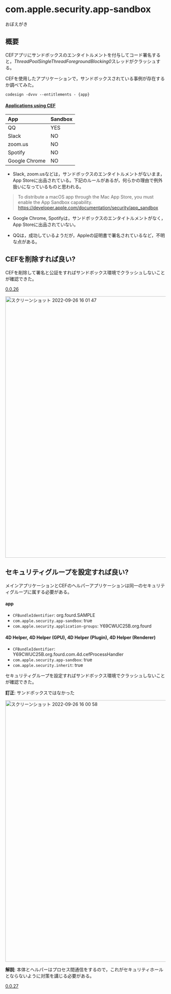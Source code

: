 # com.apple.security.app-sandbox
おぼえがき

## 概要

CEFアプリにサンドボックスのエンタイトルメントを付与してコード署名すると，*ThreadPoolSingleThreadForegroundBlocking0*スレッドがクラッシュする。

CEFを使用したアプリケーションで，サンドボックスされている事例が存在するか調べてみた。

```
codesign -dvvv --entitlements - {app}
```

#### [Applications using CEF](https://en.wikipedia.org/wiki/Chromium_Embedded_Framework#Applications_using_CEF)

|App|Sandbox|
|:-|:-|
|QQ|YES|
|Slack|NO|
|zoom.us|NO|
|Spotify|NO|
|Google Chrome|NO|

* Slack, zoom.usなどは，サンドボックスのエンタイトルメントがないまま，App Storeに出品されている。下記のルールがあるが，何らかの理由で例外扱いになっているものと思われる。

> To distribute a macOS app through the Mac App Store, you must enable the App Sandbox capability.
https://developer.apple.com/documentation/security/app_sandbox

* Google Chrome, Spotifyは，サンドボックスのエンタイトルメントがなく，App Storeに出品されていない。

* QQは，成功しているようだが，Appleの証明書で署名されているなど，不明な点がある。

## CEFを削除すれば良い?

CEFを削除して署名と公証をすればサンドボックス環境でクラッシュしないことが確認できた。

[0.0.26](https://github.com/miyako/4d-tutorial-deployment/releases/tag/0.0.26)

<img width="822" alt="スクリーンショット 2022-09-26 16 01 47" src="https://user-images.githubusercontent.com/1725068/192213358-8cc0e842-82d0-482c-b338-5d994a6c01dc.png">

## セキュリティグループを設定すれば良い?

メインアプリケーションとCEFのヘルパーアプリケーションは同一のセキュリティグループに属する必要がある。

#### app

* `CFBundleIdentifier`: org.fourd.SAMPLE
* `com.apple.security.app-sandbox`: true
* `com.apple.security.application-groups`: Y69CWUC25B.org.fourd

#### 4D Helper, 4D Helper (GPU), 4D Helper (Plugin), 4D Helper (Renderer)

* `CFBundleIdentifier`: Y69CWUC25B.org.fourd.com.4d.cefProcessHandler
* `com.apple.security.app-sandbox`: true
* `com.apple.security.inherit`: true

セキュリティグループを設定すればサンドボックス環境でクラッシュしないことが確認できた。

**訂正**: サンドボックスではなかった

<img width="822" alt="スクリーンショット 2022-09-26 16 00 58" src="https://user-images.githubusercontent.com/1725068/192213403-506ce62a-4e68-40e2-b865-3ec2e48a7132.png">

**解説**: 本体とヘルパーはプロセス間通信をするので，これがセキュリティホールとならないように対策を講じる必要がある。

[0.0.27](https://github.com/miyako/4d-tutorial-deployment/releases/tag/0.0.27)
